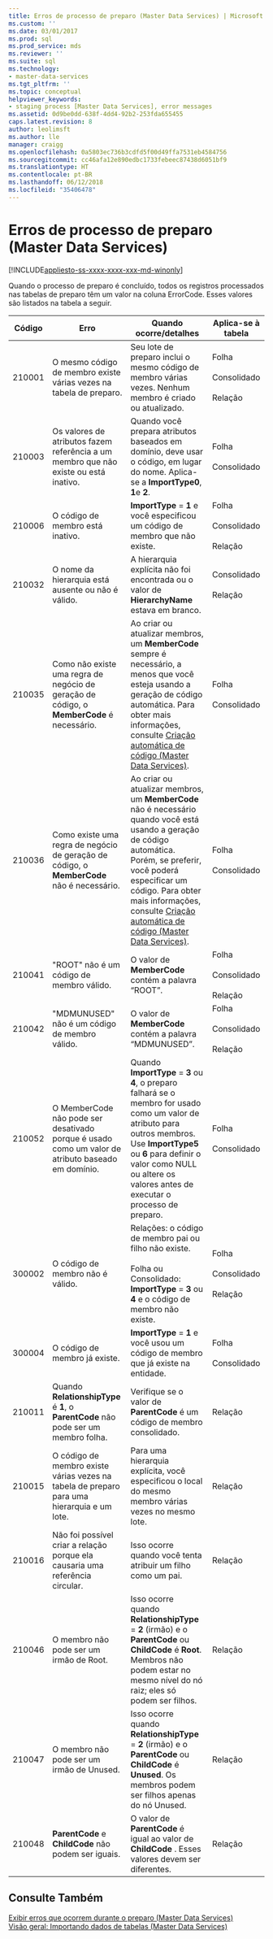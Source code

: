 ```yaml
---
title: Erros de processo de preparo (Master Data Services) | Microsoft Docs
ms.custom: ''
ms.date: 03/01/2017
ms.prod: sql
ms.prod_service: mds
ms.reviewer: ''
ms.suite: sql
ms.technology:
- master-data-services
ms.tgt_pltfrm: ''
ms.topic: conceptual
helpviewer_keywords:
- staging process [Master Data Services], error messages
ms.assetid: 0d9be0dd-638f-4dd4-92b2-253fda655455
caps.latest.revision: 8
author: leolimsft
ms.author: lle
manager: craigg
ms.openlocfilehash: 0a5803ec736b3cdfd5f00d49ffa7531eb4584756
ms.sourcegitcommit: cc46afa12e890edbc1733febeec87438d6051bf9
ms.translationtype: HT
ms.contentlocale: pt-BR
ms.lasthandoff: 06/12/2018
ms.locfileid: "35406478"
---
```

# <a name="staging-process-errors-master-data-services"></a>Erros de processo de preparo (Master Data Services)

[!INCLUDE[appliesto-ss-xxxx-xxxx-xxx-md-winonly](../includes/appliesto-ss-xxxx-xxxx-xxx-md-winonly.md)]

  Quando o processo de preparo é concluído, todos os registros processados nas tabelas de preparo têm um valor na coluna ErrorCode. Esses valores são listados na tabela a seguir.  
  
|Código|Erro|Quando ocorre/detalhes|Aplica-se à tabela|  
|----------|-----------|--------------------------|----------------------|  
|210001|O mesmo código de membro existe várias vezes na tabela de preparo.|Seu lote de preparo inclui o mesmo código de membro várias vezes. Nenhum membro é criado ou atualizado.|Folha<br /><br /> Consolidado<br /><br /> Relação|  
|210003|Os valores de atributos fazem referência a um membro que não existe ou está inativo.|Quando você prepara atributos baseados em domínio, deve usar o código, em lugar do nome. Aplica-se a **ImportType0**, **1**e **2**.|Folha<br /><br /> Consolidado|  
|210006|O código de membro está inativo.|**ImportType** = **1** e você especificou um código de membro que não existe.|Folha<br /><br /> Consolidado<br /><br /> Relação|  
|210032|O nome da hierarquia está ausente ou não é válido.|A hierarquia explícita não foi encontrada ou o valor de **HierarchyName** estava em branco.|Consolidado<br /><br /> Relação|  
|210035|Como não existe uma regra de negócio de geração de código, o **MemberCode** é necessário.|Ao criar ou atualizar membros, um **MemberCode** sempre é necessário, a menos que você esteja usando a geração de código automática. Para obter mais informações, consulte [Criação automática de código &#40;Master Data Services&#41;](../master-data-services/automatic-code-creation-master-data-services.md).|Folha<br /><br /> Consolidado|  
|210036|Como existe uma regra de negócio de geração de código, o **MemberCode** não é necessário.|Ao criar ou atualizar membros, um **MemberCode** não é necessário quando você está usando a geração de código automática. Porém, se preferir, você poderá especificar um código. Para obter mais informações, consulte [Criação automática de código &#40;Master Data Services&#41;](../master-data-services/automatic-code-creation-master-data-services.md).|Folha<br /><br /> Consolidado|  
|210041|"ROOT" não é um código de membro válido.|O valor de **MemberCode** contém a palavra “ROOT”.|Folha<br /><br /> Consolidado<br /><br /> Relação|  
|210042|"MDMUNUSED" não é um código de membro válido.|O valor de **MemberCode** contém a palavra “MDMUNUSED”.|Folha<br /><br /> Consolidado<br /><br /> Relação|  
|210052|O MemberCode não pode ser desativado porque é usado como um valor de atributo baseado em domínio.|Quando **ImportType** = **3** ou **4**, o preparo falhará se o membro for usado como um valor de atributo para outros membros. Use **ImportType5** ou **6** para definir o valor como NULL ou altere os valores antes de executar o processo de preparo.|Folha<br /><br /> Consolidado|  
|300002|O código de membro não é válido.|Relações: o código de membro pai ou filho não existe.<br /><br /> Folha ou Consolidado: **ImportType** = **3** ou **4** e o código de membro não existe.|Folha<br /><br /> Consolidado<br /><br /> Relação|  
|300004|O código de membro já existe.|**ImportType** = **1** e você usou um código de membro que já existe na entidade.|Folha<br /><br /> Consolidado|  
|210011|Quando **RelationshipType** é **1**, o **ParentCode** não pode ser um membro folha.|Verifique se o valor de **ParentCode** é um código de membro consolidado.|Relação|  
|210015|O código de membro existe várias vezes na tabela de preparo para uma hierarquia e um lote.|Para uma hierarquia explícita, você especificou o local do mesmo membro várias vezes no mesmo lote.|Relação|  
|210016|Não foi possível criar a relação porque ela causaria uma referência circular.|Isso ocorre quando você tenta atribuir um filho como um pai.|Relação|  
|210046|O membro não pode ser um irmão de Root.|Isso ocorre quando **RelationshipType** = **2** (irmão) e o **ParentCode** ou **ChildCode** é **Root**. Membros não podem estar no mesmo nível do nó raiz; eles só podem ser filhos.|Relação|  
|210047|O membro não pode ser um irmão de Unused.|Isso ocorre quando **RelationshipType** = **2** (irmão) e o **ParentCode** ou **ChildCode** é **Unused**. Os membros podem ser filhos apenas do nó Unused.|Relação|  
|210048|**ParentCode** e **ChildCode** não podem ser iguais.|O valor de **ParentCode** é igual ao valor de **ChildCode** . Esses valores devem ser diferentes.|Relação|  
  
## <a name="see-also"></a>Consulte Também  
 [Exibir erros que ocorrem durante o preparo &#40;Master Data Services&#41;](../master-data-services/view-errors-that-occur-during-staging-master-data-services.md)   
 [Visão geral: Importando dados de tabelas &#40;Master Data Services&#41;](../master-data-services/overview-importing-data-from-tables-master-data-services.md)  
  
  
